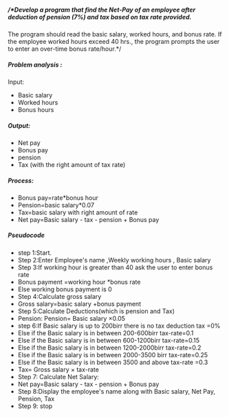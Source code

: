 ##### /*Develop a program that find the Net-Pay of an employee after deduction of pension (7%) and tax based on tax rate provided. 
The program should read the basic salary, worked hours, and bonus rate. If the employee worked hours exceed 40 hrs., 
the program prompts the user to enter an over-time bonus rate/hour.*/
##### Problem analysis :
Input:
- Basic salary 
- Worked hours 
- Bonus hours

##### Output:
- Net pay
- Bonus pay
- pension 
- Tax (with the right amount of tax rate)

##### Process:
- Bonus pay=rate*bonus hour
- Pension=basic salary*0.07
- Tax=basic salary with right amount of rate 
- Net pay=Basic salary - tax - pension + Bonus pay

##### Pseudocode 
- step 1:Start.
- Step 2:Enter Employee's name ,Weekly working hours  , Basic salary
- Step 3:If working hour is greater than 40 ask the user to enter bonus rate 
- Bonus payment =working hour *bonus rate 
- Else working bonus payment  is 0
-  Step 4:Calculate gross salary 
- Gross salary=basic salary +bonus payment 
- Step 5:Calculate Deductions(which is pension and Tax)
-  Pension: Pension= Basic salary ×0.05
- step 6:If Basic salary is up to 200birr there is no tax deduction tax =0%
-    Else if the Basic salary is in between 200-600birr tax-rate=0.1
-    Else if the Basic salary is in between 600-1200birr tax-rate=0.15
-    Else if the Basic salary is in between 1200-2000birr tax-rate=0.2
-    Else if the Basic salary is in between 2000-3500 birr tax-rate=0.25
-    Else if the Basic salary is in between 3500 and above tax-rate =0.3
-  Tax= Gross salary × tax-rate
- Step 7: Calculate Net Salary:
- Net pay=Basic salary - tax - pension + Bonus pay
- Step 8:Display the employee's name along with Basic salary, Net Pay, Pension, Tax
- Step 9: stop
